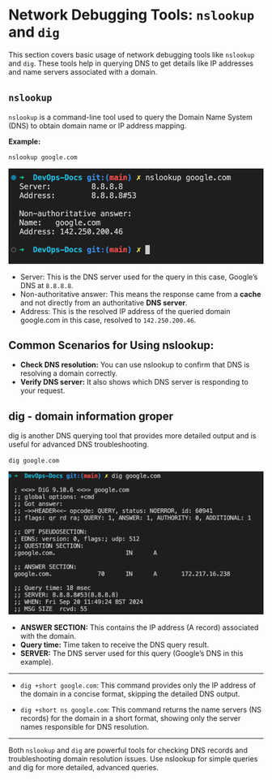 # Network Debugging Tools: `nslookup` and `dig`

This section covers basic usage of network debugging tools like `nslookup` and `dig`. These tools help in querying DNS to get details like IP addresses and name servers associated with a domain.

## `nslookup`

`nslookup` is a command-line tool used to query the Domain Name System (DNS) to obtain domain name or IP address mapping.

**Example:**

```bash
nslookup google.com
```
![nslookup google.com](/Networking/network-debugging/nslookup.png)

- Server: This is the DNS server used for the query in this case, Google’s DNS at `8.8.8.8`.
- Non-authoritative answer: This means the response came from a **cache** and not directly from an authoritative **DNS server**.
- Address: This is the resolved IP address of the queried domain google.com in this case, resolved to `142.250.200.46`.

## Common Scenarios for Using nslookup:
- **Check DNS resolution:** You can use nslookup to confirm that DNS is resolving a domain correctly.
- **Verify DNS server:** It also shows which DNS server is responding to your request.




## dig - domain information groper

dig is another DNS querying tool that provides more detailed output and is useful for advanced DNS troubleshooting.

`dig google.com`

![alt text](/Networking/network-debugging/diggoogle.com.png)
- **ANSWER SECTION:** This contains the IP address (A record) associated with the domain.
- **Query time:** Time taken to receive the DNS query result.
- **SERVER:** The DNS server used for this query (Google’s DNS in this example).


---

- `dig +short google.com`: This command provides only the IP address of the domain in a concise format, skipping the detailed DNS output.
  
- `dig +short ns google.com`: This command returns the name servers (NS records) for the domain in a short format, showing only the server names responsible for DNS resolution.

--- 


Both `nslookup` and `dig` are powerful tools for checking DNS records and troubleshooting domain resolution issues. Use nslookup for simple queries and dig for more detailed, advanced queries.